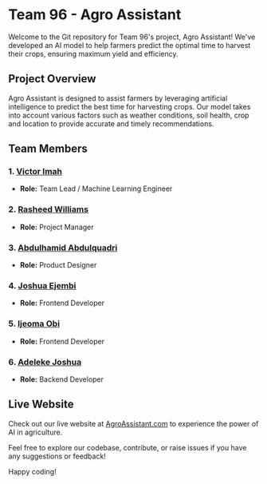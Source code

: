# Team 96 - Agro Assistant

Welcome to the Git repository for Team 96's project, Agro Assistant! We've developed an AI model to help farmers predict the optimal time to harvest their crops, ensuring maximum yield and efficiency.

## Project Overview

Agro Assistant is designed to assist farmers by leveraging artificial intelligence to predict the best time for harvesting crops. Our model takes into account various factors such as weather conditions, soil health, crop and location to provide accurate and timely recommendations.

## Team Members

### 1. [Victor Imah](https://github.com/Victorimah)
   - **Role:** Team Lead / Machine Learning Engineer

### 2. [Rasheed Williams](https://github.com/rashw7)
   - **Role:** Project Manager

### 3. [Abdulhamid Abdulquadri](mailto:abdulquadri.ux@gmail.com)
   - **Role:** Product Designer

### 4. [Joshua Ejembi](https://github.com/106joshman)
   - **Role:** Frontend Developer
   
### 5. [Ijeoma Obi](https://github.com/Obiijeoma32)
   - **Role:** Frontend Developer

### 6. [Adeleke Joshua](https://github.com/lekejosh)
   - **Role:** Backend Developer

## Live Website

Check out our live website at [AgroAssistant.com](https://boisterous-torrone-af8c2e.netlify.app/) to experience the power of AI in agriculture.


Feel free to explore our codebase, contribute, or raise issues if you have any suggestions or feedback!


Happy coding!
